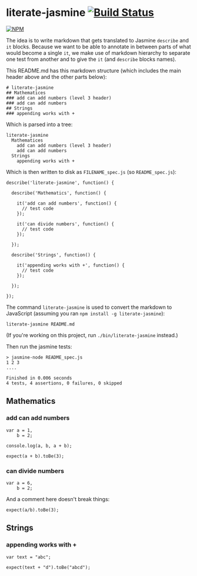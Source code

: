 # literate-jasmine [![Build Status](https://travis-ci.org/cymen/literate-jasmine.png?branch=master)](https://travis-ci.org/cymen/literate-jasmine)

[![NPM](https://nodei.co/npm/literate-jasmine.png?downloads=true&stars=true)](https://npmjs.org/package/literate-jasmine)

The idea is to write markdown that gets translated to Jasmine `describe` and
`it` blocks. Because we want to be able to annotate in between parts of what
would become a single `it`, we make use of markdown hierarchy to separate one
test from another and to give the `it` (and `describe` blocks names).

This README.md has this markdown structure (which includes the main header
above and the other parts below):

    # literate-jasmine
    ## Mathematices
    ### add can add numbers (level 3 header)
    ### add can add numbers
    ## Strings
    ### appending works with +

Which is parsed into a tree:

    literate-jasmine
      Mathematices
        add can add numbers (level 3 header)
        add can add numbers
      Strings
        appending works with +

Which is then written to disk as `FILENAME_spec.js` (so `README_spec.js`):

    describe('literate-jasmine', function() {

      describe('Mathematics', function() {

        it('add can add numbers', function() {
          // test code
        });

        it('can divide numbers', function() {
          // test code
        });

      });

      describe('Strings', function() {

        it('appending works with +', function() {
          // test code
        });

      });

    });

The command `literate-jasmine` is used to convert the markdown to JavaScript
(assuming you ran `npm install -g literate-jasmine`):

    literate-jasmine README.md

(If you're working on this project, run `./bin/literate-jasmine` instead.)

Then run the jasmine tests:

    > jasmine-node README_spec.js
    1 2 3
    ....

    Finished in 0.006 seconds
    4 tests, 4 assertions, 0 failures, 0 skipped

## Mathematics
### add can add numbers

    var a = 1,
        b = 2;

    console.log(a, b, a + b);

    expect(a + b).toBe(3);

### can divide numbers

    var a = 6,
        b = 2;

And a comment here doesn't break things:

    expect(a/b).toBe(3);

## Strings
### appending works with +

    var text = "abc";

    expect(text + "d").toBe("abcd");
